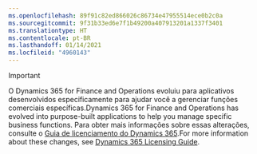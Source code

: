 ```yaml
---
ms.openlocfilehash: 89f91c82ed866026c86734e47955514ece0b2c0a
ms.sourcegitcommit: 9f31b33ed6e7f1b49200a407913201a1337f3401
ms.translationtype: HT
ms.contentlocale: pt-BR
ms.lasthandoff: 01/14/2021
ms.locfileid: "4960143"
---
```

> [!IMPORTANT]
> <span data-ttu-id="70c4c-101">O Dynamics 365 for Finance and Operations evoluiu para aplicativos desenvolvidos especificamente para ajudar você a gerenciar funções comerciais específicas.</span><span class="sxs-lookup"><span data-stu-id="70c4c-101">Dynamics 365 for Finance and Operations has evolved into purpose-built applications to help you manage specific business functions.</span></span> <span data-ttu-id="70c4c-102">Para obter mais informações sobre essas alterações, consulte o [Guia de licenciamento do Dynamics 365](https://go.microsoft.com/fwlink/p/?LinkId=866544).</span><span class="sxs-lookup"><span data-stu-id="70c4c-102">For more information about these changes, see [Dynamics 365 Licensing Guide](https://go.microsoft.com/fwlink/p/?LinkId=866544).</span></span>
 
